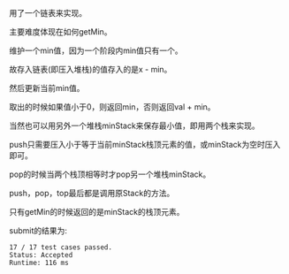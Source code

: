 用了一个链表来实现。

主要难度体现在如何getMin。

维护一个min值，因为一个阶段内min值只有一个。

故存入链表(即压入堆栈)的值存入的是x - min。

然后更新当前min值。

取出的时候如果值小于0，则返回min，否则返回val + min。

当然也可以用另外一个堆栈minStack来保存最小值，即用两个栈来实现。

push只需要压入小于等于当前minStack栈顶元素的值，或minStack为空时压入即可。

pop的时候当两个栈顶相等时才pop另一个堆栈minStack。

push，pop，top最后都是调用原Stack的方法。

只有getMin的时候返回的是minStack的栈顶元素。

submit的结果为:
```
17 / 17 test cases passed.
Status: Accepted
Runtime: 116 ms
```
